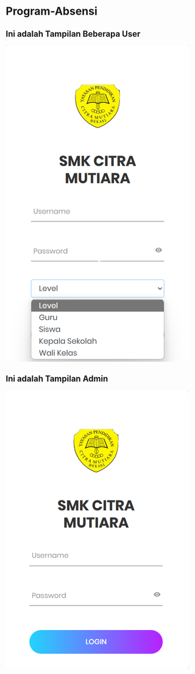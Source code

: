# Program-Absensi
## Ini adalah Tampilan Beberapa User 
![foto](foto/user.png)
## Ini adalah Tampilan Admin
![foto](foto/admin.png)
